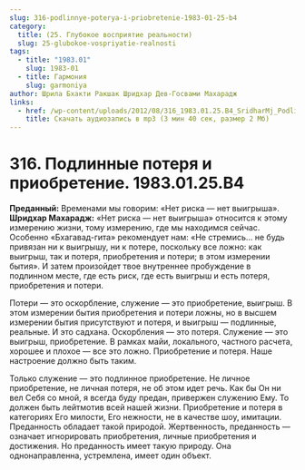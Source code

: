 ```yaml
---
slug: 316-podlinnye-poterya-i-priobretenie-1983-01-25-b4
category:
  title: (25. Глубокое восприятие реальности)
  slug: 25-glubokoe-vospriyatie-realnosti
tags:
  - title: "1983.01"
    slug: 1983-01
  - title: Гармония
    slug: garmoniya
author: Шрила Бхакти Ракшак Шридхар Дев-Госвами Махарадж
links:
  - href: /wp-content/uploads/2012/08/316_1983.01.25.B4_SridharMj_Podlinnaya_poterya_i_priobreteniye.mp3
    title: Скачать аудиозапись в mp3 (3 мин 40 сек, размер 2 Мб)
---
```


# 316. Подлинные потеря и приобретение. 1983.01.25.B4

**Преданный:** Временами мы говорим: «Нет риска — нет выигрыша».\
**Шридхар Махарадж:** «Нет риска — нет выигрыша» относится к этому измерению жизни, тому измерению, где мы находимся сейчас. Особенно «Бхагавад-гита» рекомендует нам: «Не стремись… не будь привязан ни к выигрышу, ни к потере, поскольку все ложно: как выигрыш, так и потеря, приобретения и потери; в этом измерении бытия». И затем произойдет твое внутреннее пробуждение в подлинном месте, где есть риск, где есть выигрыш и есть потеря, приобретения и потери.

Потери — это оскорбление, служение — это приобретение, выигрыш. В этом измерении бытия приобретения и потери ложны, но в высшем измерении бытия присутствуют и потеря, и выигрыш — подлинные, реальные. И это садхана. Оскорбления — это потеря. Служение — это выигрыш, приобретение. В рамках майи, локального, частного расчета, хорошее и плохое — все это ложно. Приобретение и потеря. Наше настроение должно быть таким.

Только служение — это подлинное приобретение. Не личное приобретение, не личная потеря, не об этом идет речь. Как бы Он ни вел Себя со мной, я всегда буду предан, привержен служению Ему. То должен быть лейтмотив всей нашей жизни. Приобретение и потеря в категориях Его милости, Его нежности, не в качестве шоу, имитации. Преданность обладает такой природой. Жертвенность, преданность — означает игнорировать приобретения, личные приобретения и достижения. Но преданность имеет такую природу. Она однонаправленна, устремлена, имеет один объект.

